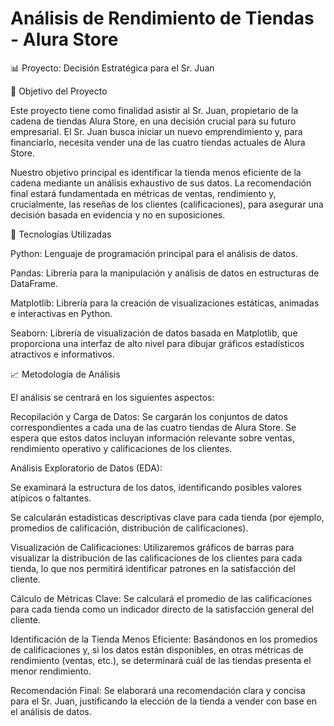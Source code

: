 # Análisis de Rendimiento de Tiendas - Alura Store

📊 Proyecto: Decisión Estratégica para el Sr. Juan

🎯 Objetivo del Proyecto

Este proyecto tiene como finalidad asistir al Sr. Juan, propietario de la cadena de tiendas Alura Store, en una decisión crucial para su futuro empresarial. El Sr. Juan busca iniciar un nuevo emprendimiento y, para financiarlo, necesita vender una de las cuatro tiendas actuales de Alura Store.

Nuestro objetivo principal es identificar la tienda menos eficiente de la cadena mediante un análisis exhaustivo de sus datos. La recomendación final estará fundamentada en métricas de ventas, rendimiento y, crucialmente, las reseñas de los clientes (calificaciones), para asegurar una decisión basada en evidencia y no en suposiciones.

🐍 Tecnologías Utilizadas

Python: Lenguaje de programación principal para el análisis de datos.

Pandas: Librería para la manipulación y análisis de datos en estructuras de DataFrame.

Matplotlib: Librería para la creación de visualizaciones estáticas, animadas e interactivas en Python.

Seaborn: Librería de visualización de datos basada en Matplotlib, que proporciona una interfaz de alto nivel para dibujar gráficos estadísticos atractivos e informativos.

📈 Metodología de Análisis

El análisis se centrará en los siguientes aspectos:

Recopilación y Carga de Datos: Se cargarán los conjuntos de datos correspondientes a cada una de las cuatro tiendas de Alura Store. Se espera que estos datos incluyan información relevante sobre ventas, rendimiento operativo y calificaciones de los clientes.

Análisis Exploratorio de Datos (EDA):

Se examinará la estructura de los datos, identificando posibles valores atípicos o faltantes.

Se calcularán estadísticas descriptivas clave para cada tienda (por ejemplo, promedios de calificación, distribución de calificaciones).

Visualización de Calificaciones: Utilizaremos gráficos de barras para visualizar la distribución de las calificaciones de los clientes para cada tienda, lo que nos permitirá identificar patrones en la satisfacción del cliente.

Cálculo de Métricas Clave: Se calculará el promedio de las calificaciones para cada tienda como un indicador directo de la satisfacción general del cliente.

Identificación de la Tienda Menos Eficiente: Basándonos en los promedios de calificaciones y, si los datos están disponibles, en otras métricas de rendimiento (ventas, etc.), se determinará cuál de las tiendas presenta el menor rendimiento.

Recomendación Final: Se elaborará una recomendación clara y concisa para el Sr. Juan, justificando la elección de la tienda a vender con base en el análisis de datos.
